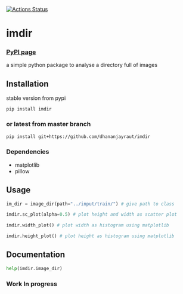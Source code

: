 [![Actions Status](https://github.com/dhananjayraut/imdir/workflows/Python%20package/badge.svg)](https://github.com/dhananjayraut/imdir/actions)  


# imdir 
### [PyPI page](https://pypi.org/project/imdir/)  

a simple python package to analyse a directory full of images

## Installation

stable version from pypi
```
pip install imdir
```

### or latest from master branch
```bash
pip install git+https://github.com/dhananjayraut/imdir
```
### Dependencies

* matplotlib
* pillow

## Usage
```python
im_dir = image_dir(path="../input/train/") # give path to class

imdir.sc_plot(alpha=0.5) # plot height and width as scatter plot

imdir.width_plot() # plot width as histogram using matplotlib

imdir.height_plot() # plot height as histogram using matplotlib
```

## Documentation
```python
help(imdir.image_dir)
```

### Work In progress
